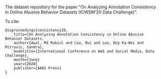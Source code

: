 The dataset repository for the paper "On Analyzing Annotation Consistency in Online Abusive Behavior Datasets (ICWSM'20 Data Challenge)".

To cite:
```
@inproceedings{consistency20,
    title={On Analyzing Annotation Consistency in Online Abusive Behavior Datasets,
    author={Awal, Md Rabiul and Cao, Rui and Lee, Roy Ka-Wei and Mitrovic, Sandra},
    booktitle={International Conference on Web and Social Media, Data Challenge},
    month={June}
    year={2020}
    publisher={AAAI Press}
}
```